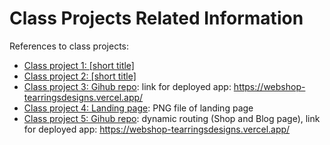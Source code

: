 # Class Projects Related Information

References to class projects:

- [Class project 1: [short title]](/class-projects/class-project-1/)
- [Class project 2: [short title]](/class-projects/class-project-2/)
- [Class project 3: Gihub repo](/semester-project/): link for deployed app: https://webshop-tearringsdesigns.vercel.app/
- [Class project 4: Landing page](/class-projects/class-project-4/): PNG file of landing page
- [Class project 5: Gihub repo](/semester-project/): dynamic routing (Shop and Blog page), link for deployed app: https://webshop-tearringsdesigns.vercel.app/
